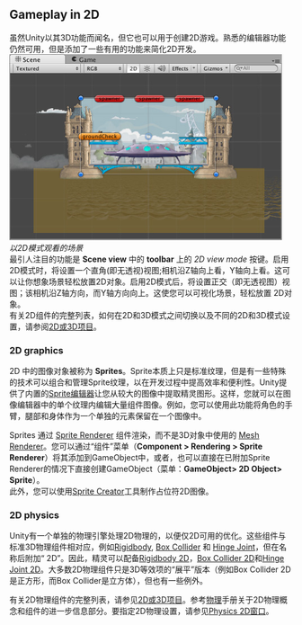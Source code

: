 ## Gameplay in 2D
虽然Unity以其3D功能而闻名，但它也可以用于创建2D游戏。熟悉的编辑器功能仍然可用，但是添加了一些有用的功能来简化2D开发。  
![](Overview2D.jpg)  
*以2D模式观看的场景*  
最引人注目的功能是 **Scene view** 中的 **toolbar** 上的 *2D view mode* 按键。启用2D模式时，将设置一个直角(即无透视)视图;相机沿Z轴向上看，Y轴向上看。这可以让你想象场景轻松放置2D对象。启用2D模式后，将设置正交（即无透视图）视图；该相机沿Z轴方向，而Y轴方向向上。这使您可以可视化场景，轻松放置 2D对象。  
有关2D组件的完整列表，如何在2D和3D模式之间切换以及不同的2D和3D模式设置，请参阅[2D或3D项目](https://docs.unity3d.com/Manual/2Dor3D.html)。

### 2D graphics
2D 中的图像对象被称为 **Sprites**。Sprite本质上只是标准纹理，但是有一些特殊的技术可以组合和管理Sprite纹理，以在开发过程中提高效率和便利性。Unity提供了内置的[Sprite编辑器](../Sprites/SpriteEditor/README.md)让您从较大的图像中提取精灵图形。这样，您就可以在图像编辑器中的单个纹理内编辑大量组件图像。例如，您可以使用此功能将角色的手臂，腿部和身体作为一个单独的元素保留在一个图像中。

Sprites 通过 [Sprite Renderer](../Sprites/SpriteRender/README.md) 组件渲染，而不是3D对象中使用的 [Mesh Renderer](https://docs.unity3d.com/Manual/class-MeshRenderer.html)。您可以通过“组件”菜单（**Component > Rendering > Sprite Renderer**）将其添加到GameObject中，或者，也可以直接在已附加Sprite Renderer的情况下直接创建GameObject（菜单：**GameObject> 2D Object> Sprite**）。  
此外，您可以使用[Sprite Creator](../Sprites/SpriteCreator/README.md)工具制作占位符2D图像。

### 2D physics
Unity有一个单独的物理引擎处理2D物理的，以便仅2D可用的优化。这些组件与标准3D物理组件相对应，例如[Rigidbody](https://docs.unity3d.com/Manual/class-Rigidbody.html), [Box Collider](https://docs.unity3d.com/Manual/class-BoxCollider.html) 和 [Hinge Joint](https://docs.unity3d.com/Manual/class-HingeJoint.html)，但在名称后附加“ 2D”。因此，精灵可以配备[Rigidbody 2D](https://docs.unity3d.com/Manual/class-Rigidbody2D.html)，[Box Collider 2D](https://docs.unity3d.com/Manual/class-BoxCollider2D.html)和[Hinge Joint 2D](https://docs.unity3d.com/Manual/class-HingeJoint2D.html)。大多数2D物理组件只是3D等效项的“展平”版本（例如Box Collider 2D是正方形，而Box Collider是立方体），但也有一些例外。

有关2D物理组件的完整列表，请参见[2D或3D项目](https://docs.unity3d.com/Manual/2Dor3D.html)。参考[物理](https://docs.unity3d.com/Manual/PhysicsSection.html)手册关于2D物理概念和组件的进一步信息部分。要指定2D物理设置，请参见[Physics 2D窗口](https://docs.unity3d.com/Manual/class-Physics2DManager.html)。